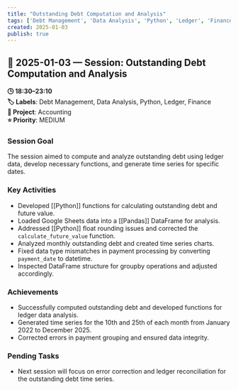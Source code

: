```yaml
---
title: "Outstanding Debt Computation and Analysis"
tags: ['Debt Management', 'Data Analysis', 'Python', 'Ledger', 'Finance']
created: 2025-01-03
publish: true
---
```


## 📅 2025-01-03 — Session: Outstanding Debt Computation and Analysis

**🕒 18:30–23:10**  
**🏷️ Labels**: Debt Management, Data Analysis, Python, Ledger, Finance  
**📂 Project**: Accounting  
**⭐ Priority**: MEDIUM  


### Session Goal
The session aimed to compute and analyze outstanding debt using ledger data, develop necessary functions, and generate time series for specific dates.

### Key Activities
- Developed [[Python]] functions for calculating outstanding debt and future value.
- Loaded Google Sheets data into a [[Pandas]] DataFrame for analysis.
- Addressed [[Python]] float rounding issues and corrected the `calculate_future_value` function.
- Analyzed monthly outstanding debt and created time series charts.
- Fixed data type mismatches in payment processing by converting `payment_date` to datetime.
- Inspected DataFrame structure for groupby operations and adjusted accordingly.

### Achievements
- Successfully computed outstanding debt and developed functions for ledger data analysis.
- Generated time series for the 10th and 25th of each month from January 2022 to December 2025.
- Corrected errors in payment grouping and ensured data integrity.

### Pending Tasks
- Next session will focus on error correction and ledger reconciliation for the outstanding debt time series.
